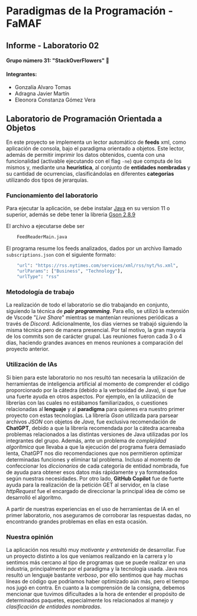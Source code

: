 # Paradigmas de la Programación - FaMAF

## **Informe - Laboratorio 02**

#### Grupo número 31: "StackOverFlowers" 🌻

#### Integrantes:

- Gonzalía Alvaro Tomas
- Adragna Javier Martín
- Eleonora Constanza Gómez Vera

## Laboratorio de Programación Orientada a Objetos

En este proyecto se implementa un lector automático de **feeds** xml, como aplicación de consola, bajo el paradigma orientado a objetos. Este lector, además de permitir imprimir los datos obtenidos, cuenta con una funcionalidad (activable ejecutando con el flag `-ne`) que computa de los mismos y, mediante una **heurística**, al conjunto de **entidades nombradas** y su cantidad de ocurrencias, clasificándolas en diferentes **categorías** utilizando dos tipos de jerarquías.

### Funcionamiento del laboratorio

Para ejecutar la aplicación, se debe instalar [Java](https://www.java.com/es/) en su version 11 o superior, además se debe tener la libreria [Gson 2.8.9](https://mvnrepository.com/artifact/com.google.code.gson/gson/2.8.9)


El archivo a ejecutarse debe ser

```bash
    FeedReaderMain.java
```

El programa resume los feeds analizados, dados por un archivo llamado `subscriptions.json` con el siguiente formato:

```bash
    "url": "https://rss.nytimes.com/services/xml/rss/nyt/%s.xml",
    "urlParams": ["Business", "Technology"],
    "urlType": "rss"
```

### Metodología de trabajo

La realización de todo el laboratorio se dio trabajando en conjunto, siguiendo la técnica de _**pair programming**_. Para ello, se utilizó la extensión de Vscode "_Live Share_" mientras se mantenían reuniones periódicas a través de _Discord_. Adicionalmente, los días viernes se trabajó siguiendo la misma técnica pero de manera presencial. Por tal motivo, la gran mayoría de los commits son de carácter grupal. Las reuniones fueron cada 3 o 4 dias, haciendo grandes avances en menos reuniones a comparación del proyecto anterior.

### Utilización de IAs

Si bien para este laboratorio no nos resultó tan necesaria la utilización de herramientas de inteligencia artificial al momento de comprender el código proporcionado por la cátedra (debido a la verbosidad de Java), si que fue una fuerte ayuda en otros aspectos. Por ejemplo, en la utilización de librerías con las cuales no estábamos familiarizados, o cuestiones relacionadas al **lenguaje** y al **paradigma** para quienes era nuestro primer proyecto con estas tecnologías.
La librería _Gson_ utilizada para parsear archivos _JSON_ con objetos de _Java_, fue exclusiva recomendación de **ChatGPT**, debido a que la librería recomendada por la cátedra acarreaba problemas relacionados a las distintas versiones de Java utilizadas por los integrantes del grupo.
Además, ante un problema de _complejidad algorítmica_ que llevaba a que la ejecución del programa fuera demasiado lenta, ChatGPT nos dio recomendaciones que nos permitieron optimizar determinadas funciones y eliminar tal problema. Incluso al momento de confeccionar los _diccionarios_ de cada categoría de entidad nombrada, fue de ayuda para obtener esos datos más rápidamente y ya formateados según nuestras necesidades.
Por otro lado, **GitHub Copilot** fue de fuerte ayuda para la realización de la petición GET al servidor, en la clase _httpRequest_ fue el encargado de direccionar la principal idea de cómo se desarrolló el algoritmo.

A partir de nuestras experiencias en el uso de herramientas de IA en el primer laboratorio, nos aseguramos de corroborar las respuestas dadas, no encontrando grandes problemas en ellas en esta ocasión.

### Nuestra opinión

La aplicación nos resultó muy _motivante y entretenida_ de desarrollar. Fue un proyecto distinto a los que veníamos realizando en la carrera y lo sentimos más cercano al tipo de programas que se puede realizar en una industria, principalmente por el paradigma y la tecnología usada.
Java nos resultó un lenguaje bastante _verboso_, por ello sentimos que hay muchas líneas de código que podríamos haber optimizado aún más, pero el tiempo nos jugó en contra. En cuanto a la comprensión de la consigna, debemos mencionar que tuvimos dificultades a la hora de entender el propósito de determinados paquetes, especialmente los relacionados al manejo y _clasificación de entidades nombradas_.
